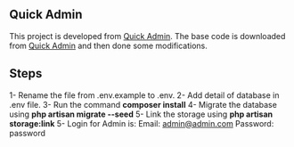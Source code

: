 ## Quick Admin
This project is developed from <a href="https://quickadminpanel.com/">Quick Admin</a>.
The base code is downloaded from <a href="https://quickadminpanel.com/">Quick Admin</a> and then done some modifications.



## Steps
1- Rename the file from .env.example to .env.
2- Add detail of database in .env file.
3- Run the command <strong>composer install</strong>
4- Migrate the database using <strong>php artisan migrate --seed</strong>
5- Link the storage using <strong>php artisan storage:link</strong>
5- Login for Admin is:
	Email: admin@admin.com
	Password: password
